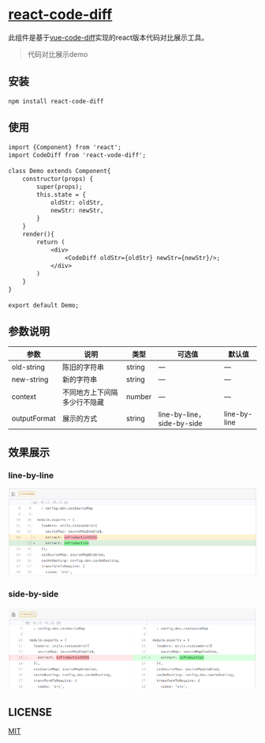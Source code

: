 # [react-code-diff](https://github.com/guhuaijin/react-code-diff)
 
此组件是基于[vue-code-diff](https://www.npmjs.com/package/vue-code-diff)实现的react版本代码对比展示工具。
> 代码对比展示demo

## 安装
```$xslt
npm install react-code-diff
```

## 使用
```$xslt
import {Component} from 'react';
import CodeDiff from 'react-vode-diff';

class Demo extends Component{
    constructor(props) {
        super(props);
        this.state = {
            oldStr: oldStr,
            newStr: newStr,
        }
    }
    render(){
        return (
            <div>
                <CodeDiff oldStr={oldStr} newStr={newStr}/>;
            </div>
        )
    }
}

export default Demo;
``` 

## 参数说明

| 参数      | 说明    | 类型      | 可选值       | 默认值   |
|---------- |-------- |---------- |-------------  |-------- |
| old-string| 陈旧的字符串| string  |   —    |    —     |
| new-string| 新的字符串| string  |   —    |    —     |
| context| 不同地方上下间隔多少行不隐藏 | number  |   —    |    —     |
| outputFormat| 展示的方式 | string  |   line-by-line，side-by-side    |    line-by-line     |


## 效果展示

### line-by-line
![line-by-line](line-by-line.png?row=true)
### side-by-side
![line-by-line](side-by-side.png?row=true)

## LICENSE
[MIT](LICENSE)

